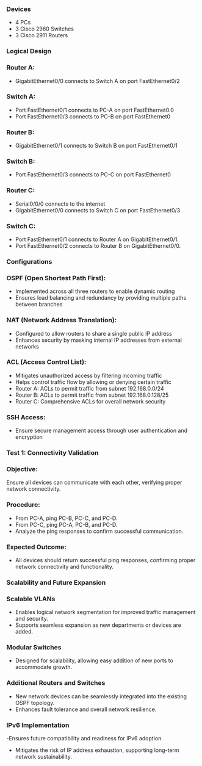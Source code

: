 ### Devices
- 4 PCs
- 3 Cisco 2960 Switches
- 3 Cisco 2911 Routers

### Logical Design


### Router A:
- GigabitEthernet0/0 connects to Switch A on port 
FastEthernet0/2

### Switch A: 
- Port FastEthernet0/1 connects to PC-A on port 
FastEthernet0.0
- Port FastEthernet0/3 connects to PC-B 
on port FastEthernet0

### Router B:
- GigabitEthernet0/1 connects to Switch B on port 
FastEthernet0/1

### Switch B:
-  Port FastEthernet0/3 connects to PC-C on port 
FastEthernet0

### Router C:
- Serial0/0/0 connects to the internet
- GigabitEthernet0/0 connects to Switch C on port 
FastEthernet0/3

### Switch C: 
- Port FastEthernet0/1 connects to Router A on 
GigabitEthernet0/1. 
- Port FastEthernet0/2 connects to Router B on 
GigabitEthernet0/0.

### Configurations



### OSPF (Open Shortest Path First):
- Implemented across all three routers to enable dynamic routing
- Ensures load balancing and redundancy by providing multiple paths between branches

### NAT (Network Address Translation):
- Configured to allow routers to share a single public IP address
- Enhances security by masking internal IP addresses from external networks

### ACL (Access Control List):
- Mitigates unauthorized access by filtering incoming traffic
- Helps control traffic flow by allowing or denying certain traffic
- Router A: ACLs to 
permit traffic from 
subnet 
192.168.0.0/24
- Router B: ACLs to 
permit traffic from 
subnet 
192.168.0.128/25
- Router C: 
Comprehensive ACLs 
for overall network 
security

### SSH Access:
- Ensure secure management access through user authentication and encryption

### Test 1: Connectivity Validation
### Objective: 
Ensure all devices can communicate with each other, verifying proper network connectivity.

### Procedure: 
- From PC-A, ping PC-B, PC-C, and PC-D.
- From PC-C, ping PC-A, PC-B, and PC-D.
- Analyze the ping responses to confirm successful communication.

### Expected Outcome:
- All devices should return successful ping responses, confirming proper network connectivity and functionality.

### Scalability and Future Expansion
### Scalable VLANs
- Enables logical network segmentation for improved traffic management and security.
- Supports seamless expansion as new departments or devices are added.
### Modular Switches
- Designed for scalability, allowing easy addition of new ports to accommodate growth.
### Additional Routers and Switches
- New network devices can be seamlessly integrated into the existing OSPF topology.
- Enhances fault tolerance and overall network resilience.
### IPv6 Implementation
-Ensures future compatibility and readiness for IPv6 adoption.
- Mitigates the risk of IP address exhaustion, supporting long-term network sustainability.



